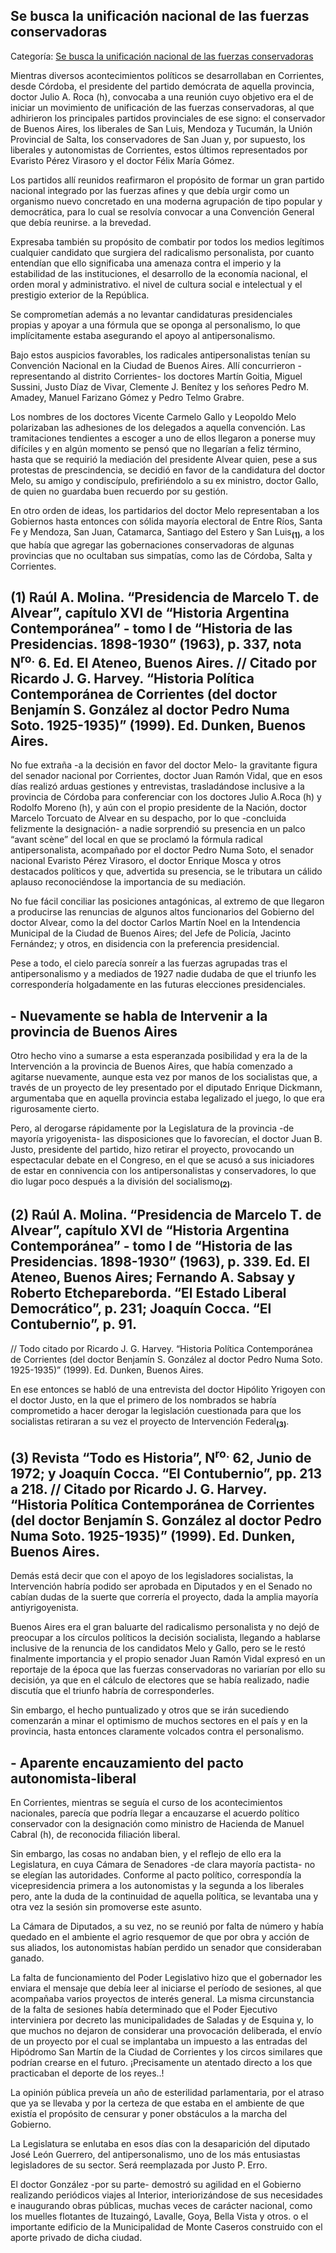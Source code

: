 ## Se busca la unificación nacional de las fuerzas conservadoras

Categoría: [Se busca la unificación nacional de las fuerzas conservadoras](http://descubrircorrientes.com.ar/2012/index.php/3905-corrientes-en-la-familia-argentina-1870-a-la-actualidad/de-juan-ramon-vidal-a-benjamin-solano-gonzalez-1909-1929/gobierno-de-benjamin-solano-gonzalez/la-ruptura-del-pacto-en-1927/se-busca-la-unificacion-nacional-de-las-fuerzas-conservadoras)

Mientras diversos acontecimientos políticos se desarrollaban en Corrientes, desde Córdoba, el presidente del partido demócrata de aquella provincia, doctor Julio A. Roca (h), convocaba a una reunión cuyo objetivo era el de iniciar un movimiento de unificación de las fuerzas conservadoras, al que adhirieron los principales partidos provinciales de ese signo: el conservador de Buenos Aires, los liberales de San Luis, Mendoza y Tucumán, la Unión Provincial de Salta, los conservadores de San Juan y, por supuesto, los liberales y autonomistas de Corrientes, estos últimos representados por Evaristo Pérez Virasoro y el doctor Félix María Gómez.

Los partidos allí reunidos reafirmaron el propósito de formar un gran partido nacional integrado por las fuerzas afines y que debía urgir como un organismo nuevo concretado en una moderna agrupación de tipo popular y democrática, para lo cual se resolvía convocar a una Convención General que debía reunirse. a la brevedad.

Expresaba también su propósito de combatir por todos los medios legítimos cualquier candidato que surgiera del radicalismo personalista, por cuanto entendían que ello significaba una amenaza contra el imperio y la estabilidad de las instituciones, el desarrollo de la economía nacional, el orden moral y administrativo. el nivel de cultura social e intelectual y el prestigio exterior de la República.

Se comprometían además a no levantar candidaturas presidenciales propias y apoyar a una fórmula que se oponga al personalismo, lo que implícitamente estaba asegurando el apoyo al antipersonalismo.

Bajo estos auspicios favorables, los radicales antipersonalistas tenían su Convención Nacional en la Ciudad de Buenos Aires. Allí concurrieron -representando al distrito Corrientes- los doctores Martín Goitia, Miguel Sussini, Justo Díaz de Vivar, Clemente J. Benítez y los señores Pedro M. Amadey, Manuel Farizano Gómez y Pedro Telmo Grabre.

Los nombres de los doctores Vicente Carmelo Gallo y Leopoldo Melo polarizaban las adhesiones de los delegados a aquella convención. Las tramitaciones tendientes a escoger a uno de ellos llegaron a ponerse muy difíciles y en algún momento se pensó que no llegarían a feliz término, hasta que se requirió la mediación del presidente Alvear quien, pese a sus protestas de prescindencia, se decidió en favor de la candidatura del doctor Melo, su amigo y condiscípulo, prefiriéndolo a su ex ministro, doctor Gallo, de quien no guardaba buen recuerdo por su gestión.

En otro orden de ideas, los partidarios del doctor Melo representaban a los Gobiernos hasta entonces con sólida mayoría electoral de Entre Ríos, Santa Fe y Mendoza, San Juan, Catamarca, Santiago del Estero y San Luis<sub><strong>(1)</strong></sub>, a los que había que agregar las gobernaciones conservadoras de algunas provincias que no ocultaban sus simpatías, como las de Córdoba, Salta y Corrientes.

## **(1)** Raúl A. Molina. “Presidencia de Marcelo T. de Alvear”, capítulo XVI de “Historia Argentina Contemporánea” - tomo I de “Historia de las Presidencias. 1898-1930” (1963), p. 337, nota N<sup>ro.</sup> 6. Ed. El Ateneo, Buenos Aires. // Citado por Ricardo J. G. Harvey. “Historia Política Contemporánea de Corrientes (del doctor Benjamín S. González al doctor Pedro Numa Soto. 1925-1935)” (1999). Ed. Dunken, Buenos Aires.

No fue extraña -a la decisión en favor del doctor Melo- la gravitante figura del senador nacional por Corrientes, doctor Juan Ramón Vidal, que en esos días realizó arduas gestiones y entrevistas, trasladándose inclusive a la provincia de Córdoba para conferenciar con los doctores Julio A.Roca (h) y Rodolfo Moreno (h), y aún con el propio presidente de la Nación, doctor Marcelo Torcuato de Alvear en su despacho, por lo que -concluida felizmente la designación- a nadie sorprendió su presencia en un palco “avant scène” del local en que se proclamó la fórmula radical antipersonalista, acompañado por el doctor Pedro Numa Soto, el senador nacional Evaristo Pérez Virasoro, el doctor Enrique Mosca y otros destacados políticos y que, advertida su presencia, se le tributara un cálido aplauso reconociéndose la importancia de su mediación.

No fue fácil conciliar las posiciones antagónicas, al extremo de que llegaron a producirse las renuncias de algunos altos funcionarios del Gobierno del doctor Alvear, como la del doctor Carlos Martín Noel en la Intendencia Municipal de la Ciudad de Buenos Aires; del Jefe de Policía, Jacinto Fernández; y otros, en disidencia con la preferencia presidencial.

Pese a todo, el cielo parecía sonreír a las fuerzas agrupadas tras el antipersonalismo y a mediados de 1927 nadie dudaba de que el triunfo les correspondería holgadamente en las futuras elecciones presidenciales.

## **\- Nuevamente se habla de Intervenir a la provincia de Buenos Aires**

Otro hecho vino a sumarse a esta esperanzada posibilidad y era la de la Intervención a la provincia de Buenos Aires, que había comenzado a agitarse nuevamente, aunque esta vez por manos de los socialistas que, a través de un proyecto de ley presentado por el diputado Enrique Dickmann, argumentaba que en aquella provincia estaba legalizado el juego, lo que era rigurosamente cierto.

Pero, al derogarse rápidamente por la Legislatura de la provincia -de mayoría yrigoyenista- las disposiciones que lo favorecían, el doctor Juan B. Justo, presidente del partido, hizo retirar el proyecto, provocando un espectacular debate en el Congreso, en el que se acusó a sus iniciadores de estar en connivencia con los antipersonalistas y conservadores, lo que dio lugar poco después a la división del socialismo<sub><strong>(2)</strong></sub>.

## **(2)** Raúl A. Molina. “Presidencia de Marcelo T. de Alvear”, capítulo XVI de “Historia Argentina Contemporánea” - tomo I de “Historia de las Presidencias. 1898-1930” (1963), p. 339. Ed. El Ateneo, Buenos Aires; Fernando A. Sabsay y Roberto Etchepareborda. “El Estado Liberal Democrático”, p. 231; Joaquín Cocca. “El Contubernio”, p. 91.  
// Todo citado por Ricardo J. G. Harvey. “Historia Política Contemporánea de Corrientes (del doctor Benjamín S. González al doctor Pedro Numa Soto. 1925-1935)” (1999). Ed. Dunken, Buenos Aires.

En ese entonces se habló de una entrevista del doctor Hipólito Yrigoyen con el doctor Justo, en la que el primero de los nombrados se habría comprometido a hacer derogar la legislación cuestionada para que los socialistas retiraran a su vez el proyecto de Intervención Federal<sub><strong>(3)</strong></sub>.

## **(3)** Revista “Todo es Historia”, N<sup>ro.</sup> 62, Junio de 1972; y Joaquín Cocca. “El Contubernio”, pp. 213 a 218. // Citado por Ricardo J. G. Harvey. “Historia Política Contemporánea de Corrientes (del doctor Benjamín S. González al doctor Pedro Numa Soto. 1925-1935)” (1999). Ed. Dunken, Buenos Aires.

Demás está decir que con el apoyo de los legisladores socialistas, la Intervención habría podido ser aprobada en Diputados y en el Senado no cabían dudas de la suerte que correría el proyecto, dada la amplia mayoría antiyrigoyenista.

Buenos Aires era el gran baluarte del radicalismo personalista y no dejó de preocupar a los círculos políticos la decisión socialista, llegando a hablarse inclusive de la renuncia de los candidatos Melo y Gallo, pero se le restó finalmente importancia y el propio senador Juan Ramón Vidal expresó en un reportaje de la época que las fuerzas conservadoras no variarían por ello su decisión, ya que en el cálculo de electores que se había realizado, nadie discutía que el triunfo habría de corresponderles.

Sin embargo, el hecho puntualizado y otros que se irán sucediendo comenzarán a minar el optimismo de muchos sectores en el país y en la provincia, hasta entonces claramente volcados contra el personalismo.

## **\- Aparente encauzamiento del pacto autonomista-liberal**

En Corrientes, mientras se seguía el curso de los acontecimientos nacionales, parecía que podría llegar a encauzarse el acuerdo político conservador con la designación como ministro de Hacienda de Manuel Cabral (h), de reconocida filiación liberal.

Sin embargo, las cosas no andaban bien, y el reflejo de ello era la Legislatura, en cuya Cámara de Senadores -de clara mayoría pactista- no se elegían las autoridades. Conforme al pacto político, correspondía la vicepresidencia primera a los autonomistas y la segunda a los liberales pero, ante la duda de la continuidad de aquella política, se levantaba una y otra vez la sesión sin promoverse este asunto.

La Cámara de Diputados, a su vez, no se reunió por falta de número y había quedado en el ambiente el agrio resquemor de que por obra y acción de sus aliados, los autonomistas habían perdido un senador que consideraban ganado.

La falta de funcionamiento del Poder Legislativo hizo que el gobernador les enviara el mensaje que debía leer al iniciarse el período de sesiones, al que acompañaba varios proyectos de interés general. La misma circunstancia de la falta de sesiones había determinado que el Poder Ejecutivo interviniera por decreto las municipalidades de Saladas y de Esquina y, lo que muchos no dejaron de considerar una provocación deliberada, el envío de un proyecto por el cual se implantaba un impuesto a las entradas del Hipódromo San Martín de la Ciudad de Corrientes y los circos similares que podrían crearse en el futuro. ¡Precisamente un atentado directo a los que practicaban el deporte de los reyes..!

La opinión pública preveía un año de esterilidad parlamentaria, por el atraso que ya se llevaba y por la certeza de que estaba en el ambiente de que existía el propósito de censurar y poner obstáculos a la marcha del Gobierno.

La Legislatura se enlutaba en esos días con la desaparición del diputado José León Guerrero, del antipersonalismo, uno de los más entusiastas legisladores de su sector. Será reemplazada por Justo P. Erro.

El doctor González -por su parte- demostró su agilidad en el Gobierno realizando periódicos viajes al Interior, interiorizándose de sus necesidades e inaugurando obras públicas, muchas veces de carácter nacional, como los muelles flotantes de Ituzaingó, Lavalle, Goya, Bella Vista y otros. o el importante edificio de la Municipalidad de Monte Caseros construido con el aporte privado de dicha ciudad.